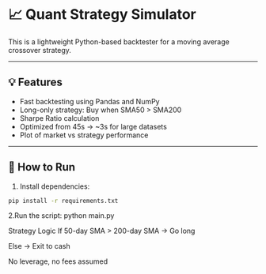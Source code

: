 # 📈 Quant Strategy Simulator

This is a lightweight Python-based backtester for a moving average crossover strategy.

---

## 💡 Features

- Fast backtesting using Pandas and NumPy
- Long-only strategy: Buy when SMA50 > SMA200
- Sharpe Ratio calculation
- Optimized from 45s → ~3s for large datasets
- Plot of market vs strategy performance

---

## 🚀 How to Run

1. Install dependencies:
```bash
pip install -r requirements.txt
```
2.Run the script:
python main.py


Strategy Logic
If 50-day SMA > 200-day SMA → Go long

Else → Exit to cash

No leverage, no fees assumed


